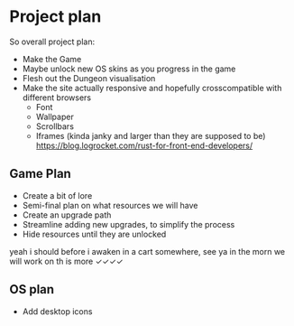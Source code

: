 # Project plan
So overall project plan:

- Make the Game
- Maybe unlock new OS skins as you progress in the game
- Flesh out the Dungeon visualisation 
- Make the site actually responsive and hopefully crosscompatible with different browsers
    * Font
    * Wallpaper
    * Scrollbars 
    * Iframes (kinda janky and larger than they are supposed to be)
https://blog.logrocket.com/rust-for-front-end-developers/
## Game Plan
- Create a bit of lore
- Semi-final plan on what resources we will have
- Create an upgrade path
- Streamline adding new upgrades, to simplify the process
- Hide resources until they are unlocked

yeah i should before i awaken in a cart somewhere, see ya in the morn we will work on th is more ✓✓✓✓

## OS plan
- Add desktop icons

